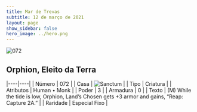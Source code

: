 ```yaml
---
title: Mar de Trevas
subtitle: 12 de março de 2021
layout: page
show_sidebar: false
hero_image: ../hero.png
---
```


![072](https://cdn.keyforgegame.com/media/card_front/pt/496_072_PM5R5XW5JFFX_pt.png)

## Orphion, Eleito da Terra

|----|----|
| Número | 072 |
| Casa | ![Sanctum](https://archonarcana.com/images/thumb/c/c7/Sanctum.png/22px-Sanctum.png "Santuário") |
| Tipo | Criatura |
| Atributos | Human • Monk |
| Poder | 3 |
| Armadura | 0 |
| Texto | (M) While the tide is low, Orphion, Land’s Chosen gets +3 armor and gains, “Reap: Capture 2A.” |
| Raridade | Especial Fixo |
